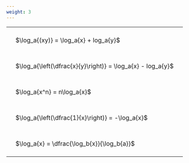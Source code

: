 ```yaml
---
weight: 3
---
```


<style type="text/css">
#T_55ebe th.col_heading {
  text-align: left;
  font-size: 1em;
}
#T_55ebe td {
  text-align: left;
  font-size: 1em;
  padding: 1.5em;
}
</style>
<table id="T_55ebe">
  <thead>
  </thead>
  <tbody>
    <tr>
      <td id="T_55ebe_row0_col0" class="data row0 col0" >$\log_a{(xy)} = \log_a{x} + log_a{y}$</td>
    </tr>
    <tr>
      <td id="T_55ebe_row1_col0" class="data row1 col0" >$\log_a{\left(\dfrac{x}{y}\right)} = \log_a{x} - log_a{y}$</td>
    </tr>
    <tr>
      <td id="T_55ebe_row2_col0" class="data row2 col0" >$\log_a{x^n} = n\log_a{x}$</td>
    </tr>
    <tr>
      <td id="T_55ebe_row3_col0" class="data row3 col0" >$\log_a{\left(\dfrac{1}{x}\right)} = -\log_a{x}$</td>
    </tr>
    <tr>
      <td id="T_55ebe_row4_col0" class="data row4 col0" >$\log_a{x} = \dfrac{\log_b{x}}{\log_b{a}}$</td>
    </tr>
  </tbody>
</table>
